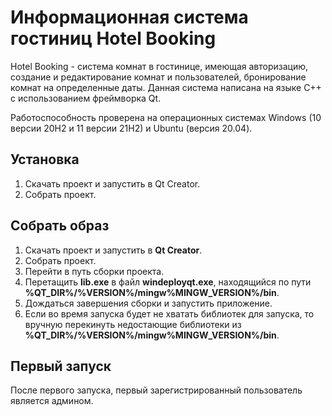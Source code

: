 # Информационная система гостиниц Hotel Booking
Hotel Booking - система комнат в гостинице, имеющая авторизацию, создание и редактирование комнат и пользователей, бронирование комнат на определенные даты.
Данная система написана на языке C++ с использованием фреймворка Qt.

Работоспособность проверена на операционных системах Windows (10 версии 20H2 и 11 версии 21H2) и Ubuntu (версия 20.04).

## Установка
1. Скачать проект и запустить в Qt Creator.
2. Собрать проект.

## Собрать образ
1. Скачать проект и запустить в **Qt Creator**.
2. Собрать проект.
3. Перейти в путь сборки проекта. 
4. Перетащить **lib.exe** в файл **windeployqt.exe**, находящийся по пути **%QT_DIR%/%VERSION%/mingw%MINGW_VERSION%/bin**.
5. Дождаться завершения сборки и запустить приложение.
6. Если во время запуска будет не хватать библиотек для запуска, то вручную перекинуть недостающие библиотеки из **%QT_DIR%/%VERSION%/mingw%MINGW_VERSION%/bin**.

## Первый запуск
После первого запуска, первый зарегистрированный пользователь является админом.

